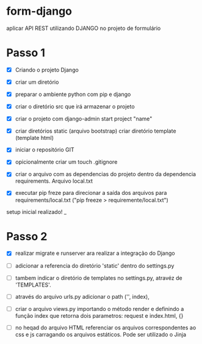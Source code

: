 # form-django
aplicar API REST utilizando DJANGO no projeto de formulário

# Passo 1 



- [x] Criando o projeto Django 

- [x] criar um diretório 

- [x] preparar o ambiente python com pip e django 

- [x] criar o diretório src que irá armazenar o projeto

- [x] criar o projeto com django-admin start project  "name"

- [x] criar diretórios static (arquivo bootstrap) criar diretório template (template html)

- [x] iniciar o repositório GIT 

- [x] opicionalmente criar um touch .gitignore 

- [x] criar o arquivo com as dependencias do projeto dentro da dependencia requirements. Arquivo local.txt

- [x] executar pip freze para direcionar a saída dos arquivos para requirements/local.txt ("pip freeze > requiremente/local.txt") 

setup inicial realizado!  _

# Passo 2





- [x] realizar migrate e runserver ara realizar a integração do Django 

- [ ] adicionar a referencia do diretório 'static' dentro do settings.py
- [ ] tambem indicar o diretório de templates no settings.py, atravéz de 'TEMPLATES'. 
- [ ] através do arquivo urls.py adicionar o path ('', index),
- [ ] criar o arquivo views.py importando  o método render e definindo a função index que retorna dois parametros: request e index.html, {}
- [ ] no heqad do arquivo HTML referenciar os arquivos correspondentes ao css e js carragando os arquivos estáticos. Pode ser utilizado o Jinja